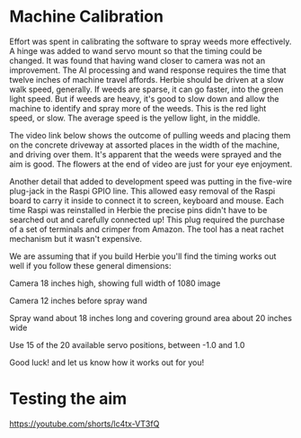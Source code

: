 # Machine Calibration

Effort was spent in calibrating the software to spray weeds more effectively. A hinge was added to wand servo mount so that the timing could be changed. It was found that having wand closer to camera was not an improvement. The AI processing and wand response requires the time that twelve inches of machine travel affords. Herbie should be driven at a slow walk speed, generally. If weeds are sparse, it can go faster, into the green light speed. But if weeds are heavy, it's good to slow down and allow the machine to identify and spray more of the weeds. This is the red light speed, or slow. The average speed is the yellow light, in the middle.

The video link below shows the outcome of pulling weeds and placing them on the concrete driveway at assorted places in the width of the machine, and driving over them. It's apparent that the weeds were sprayed and the aim is good. The flowers at the end of video are just for your eye enjoyment.

Another detail that added to development speed was putting in the five-wire plug-jack in the Raspi GPIO line. This allowed easy removal of the Raspi board to carry it inside to connect it to screen, keyboard and mouse. Each time Raspi was reinstalled in Herbie the precise pins didn't have to be searched out and carefully connected up! This plug required the purchase of a set of terminals and crimper from Amazon. The tool has a neat rachet mechanism but it wasn't expensive.

We are assuming that if you build Herbie you'll find the timing works out well if you follow these general dimensions:

Camera 18 inches high, showing full width of 1080 image

Camera 12 inches before spray wand

Spray wand about 18 inches long and covering ground area about 20 inches wide

Use 15 of the 20 available servo positions, between -1.0 and 1.0

Good luck! and let us know how it works out for you!

# Testing the aim

https://youtube.com/shorts/lc4tx-VT3fQ
